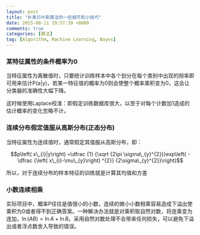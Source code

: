 ```yaml
---
layout: post
title: "朴素贝叶斯算法的一些细节和小技巧"
date: 2015-08-11 19:57:39 +0800
comments: true
categories: [算法]
tag: [Algorithm, Machine Learning, Bayes]
---
```



### 某特征属性的条件概率为0
当特征属性为离散值时，只要统计训练样本中各个划分在每个类别中出现的频率即可用来估计P(a|y)，若某一特征值的概率为0则会使整个概率乘积变为0，这会让分类器的准确性大幅下降。

这时候使用Laplace校准：即假定训练数据库很大，以至于对每个计数加1造成的估计概率的变化忽略不计。

### 连续分布假定值服从高斯分布(正态分布)
当特征属性为连续值时，通常假定其值服从高斯分布，即：

$$p\left( x\_{i}|y\right) =\dfrac {1} {\sqrt {2\pi \sigma\_{y}^{2}}}exp\left( -\dfrac {\left( x\_{i}-\mu\_{y}\right) ^{2}} {2\sigma\_{y}^{2}}\right)$$

所以，对于连续分布的样本特征的训练就是计算其均值和方差

### 小数连续相乘
实际项目中，概率P往往是值很小的小数，连续的微小小数相乘容易造成下溢出使乘积为0或者得不到正确答案。一种解决办法就是对乘积取自然对数，将连乘变为连加，$\ln \left( AB\right) =\ln A+\ln B$。采用自然对数处理不会带来任何损失，可以避免下溢出或者浮点数舍入导致的错误。


<!--more-->
